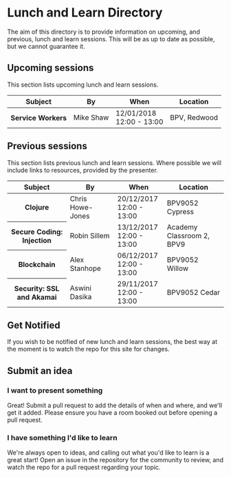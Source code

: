 # Lunch and Learn Directory

The aim of this directory is to provide information on upcoming, and previous, lunch and learn sessions. This will be as up to date as possible, but we cannot guarantee it.

## Upcoming sessions

This section lists upcoming lunch and learn sessions.

<table>
  <thead>
    <tr>
      <th scope="col">Subject</th>
      <th scope="col">By</th>
      <th class="numeric" scope="col">When</th>
      <th scope="col">Location</th>
    </tr>
  </thead>
  <tbody>
    <tr>
      <th scope="row">Service Workers</th>
      <td>Mike Shaw</td>
      <td class="numeric">12/01/2018<br>12:00 - 13:00</td>
      <td>BPV, Redwood</td>
    </tr>
  </tbody>
</table>

## Previous sessions

This section lists previous lunch and learn sessions. Where possible we will include links to resources, provided by the presenter.

<table>
  <thead>
    <tr>
      <th scope="col">Subject</th>
      <th scope="col">By</th>
      <th class="numeric" scope="col">When</th>
      <th scope="col">Location</th>
    </tr>
  </thead>
  <tbody>
    <tr>
      <th scope="row">Clojure</th>
      <td>Chris Howe-Jones</td>
      <td class="numeric">20/12/2017<br>12:00 - 13:00</td>
      <td>BPV9052 Cypress</td>
    </tr>
    <tr>
      <th scope="row">Secure Coding: Injection</th>
      <td>Robin Sillem</td>
      <td class="numeric">13/12/2017<br>12:00 - 13:00</td>
      <td>Academy Classroom 2, BPV9</td>
    </tr>
    <tr>
      <th scope="row">Blockchain</th>
      <td>Alex Stanhope</td>
      <td class="numeric">06/12/2017<br>12:00 - 13:00</td>
      <td>BPV9052 Willow</td>
    </tr>
    <tr>
      <th scope="row">Security: SSL and Akamai</th>
      <td>Aswini Dasika</td>
      <td class="numeric">29/11/2017<br>12:00 - 13:00</td>
      <td>BPV9052 Cedar</td>
    </tr>
  </tbody>
</table>

## Get Notified

If you wish to be notified of new lunch and learn sessions, the best way at the moment is to watch the repo for this site for changes.

## Submit an idea

### I want to present something

Great! Submit a pull request to add the details of when and where, and we'll get it added. Please ensure you have a room booked out before opening a pull request.

### I have something I'd like to learn

We're always open to ideas, and calling out what you'd like to learn is a great start! Open an issue in the repository for the community to review, and watch the repo for a pull request regarding your topic.
